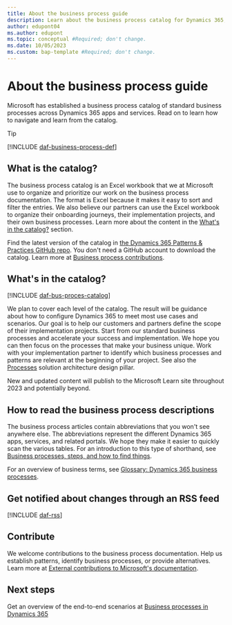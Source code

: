 ```yaml
---
title: About the business process guide
description: Learn about the business process catalog for Dynamics 365, what it is, and how to navigate and learn from the catalog.
author: edupont04
ms.author: edupont
ms.topic: conceptual #Required; don't change.
ms.date: 10/05/2023
ms.custom: bap-template #Required; don't change.
---
```


# About the business process guide

Microsoft has established a business process catalog of standard business processes across Dynamics 365 apps and services. Read on to learn how to navigate and learn from the catalog.  

> [!TIP]
> [!INCLUDE [daf-business-process-def](../includes/daf-business-process-def.md)]

## What is the catalog?

The business process catalog is an Excel workbook that we at Microsoft use to organize and prioritize our work on the business process documentation. The format is Excel because it makes it easy to sort and filter the entries. We also believe our partners can use the Excel workbook to organize their onboarding journeys, their implementation projects, and their own business processes. Learn more about the content in the [What's in the catalog?](#whats-in-the-catalog) section.  

Find the latest version of the catalog in [the Dynamics 365 Patterns & Practices GitHub repo](https://github.com/microsoft/dynamics365patternspractices/tree/main/templates/business-processes). You don't need a GitHub account to download the catalog. Learn more at [Business process contributions](/dynamics365/get-started/contribute.md#business-process-contributions).  

## What's in the catalog?

[!INCLUDE [daf-bus-proces-catalog](../includes/daf-bus-proces-catalog.md)]

We plan to cover each level of the catalog. The result will be guidance about how to configure Dynamics 365 to meet most use cases and scenarios. Our goal is to help our customers and partners define the scope of their implementation projects. Start from our standard business processes and accelerate your success and implementation. We hope you can then focus on the processes that make your business unique. Work with your implementation partner to identify which business processes and patterns are relevant at the beginning of your project. See also the [Processes](../implementation-guide/solution-architecture-design-pillars-processes.md) solution architecture design pillar.  

New and updated content will publish to the Microsoft Learn site throughout 2023 and potentially beyond.  

## How to read the business process descriptions

The business process articles contain abbreviations that you won't see anywhere else. The abbreviations represent the different Dynamics 365 apps, services, and related portals. We hope they make it easier to quickly scan the various tables. For an introduction to this type of shorthand, see [Business processes, steps, and how to find things](about-steps-navigation.md).  

For an overview of business terms, see [Glossary: Dynamics 365 business processes](glossary.md).  

## Get notified about changes through an RSS feed

[!INCLUDE [daf-rss](../includes/daf-rss.md)]

## Contribute

We welcome contributions to the business process documentation. Help us establish patterns, identify business processes, or provide alternatives. Learn more at [External contributions to Microsoft's documentation](/dynamics365/get-started/contribute.md).  

## Next steps

Get an overview of the end-to-end scenarios at [Business processes in Dynamics 365](overview.md)  
